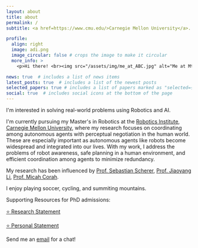 ```yaml
---
layout: about
title: about
permalink: /
subtitle: <a href=https://www.cmu.edu/>Carnegie Mellon University</a>. <a href=https://www.google.com/maps/place/Pittsburgh,+PA/@40.431251,-80.1456465,11z/data=!3m1!4b1!4m6!3m5!1s0x8834f16f48068503:0x8df915a15aa21b34!8m2!3d40.4406248!4d-79.9958864!16zL20vMDY4cDI?entry=ttu>Pittsburgh</a>. <br> (Seeking PhD position)

profile:
  align: right
  image: adi.png
  image_circular: false # crops the image to make it circular
  more_info: >
    <p>Hi there! <br><img src="/assets/img/me_at_ABC.jpg" alt="Me at Mt. Annapurna Base" style="width:75%;"> <br><small>(Me at Mt. Annapurna Base)</small></p>

news: true  # includes a list of news items
latest_posts: true  # includes a list of the newest posts
selected_papers: true # includes a list of papers marked as "selected={true}"
social: true  # includes social icons at the bottom of the page
---
```


I'm interested in solving real-world problems using Robotics and AI.  

I'm currently pursuing my Master's in Robotics at the [Robotics Institute, Carnegie Mellon University](https://www.ri.cmu.edu/), where my research focuses on coordinating among autonomous agents with perceptual negotiation in the human world. These are especially important as autonomous agents like robots become widespread and integrated into our lives. With my work, I address the problems of robot awareness, safe planning in a human environment, and efficient coordination among agents to minimize redundancy.

My research has been influenced by [Prof. Sebastian Scherer](https://theairlab.org/team/sebastian/), [Prof. Jiaoyang Li](https://jiaoyangli.me/), [Prof. Micah Corah](https://www.micahcorah.com/). 

I enjoy playing soccer, cycling, and summiting mountains. 

Supporting Resources for PhD admissions: 

[⭐ Research Statement](/assets/pdf/Research_Statement.pdf)


[⭐ Personal Statement](/assets/pdf/Personal_Statement.pdf)


Send me an [email](mailto:rauniyar@cmu.edu) for a chat! 

<!-- Write your biography here. Tell the world about yourself. Link to your favorite [subreddit](http://reddit.com). You can put a picture in, too. The code is already in, just name your picture `prof_pic.jpg` and put it in the `img/` folder.

Put your address / P.O. box / other info right below your picture. You can also disable any of these elements by editing `profile` property of the YAML header of your `_pages/about.md`. Edit `_bibliography/papers.bib` and Jekyll will render your [publications page](/al-folio/publications/) automatically.

Link to your social media connections, too. This theme is set up to use [Font Awesome icons](https://fontawesome.com/) and [Academicons](https://jpswalsh.github.io/academicons/), like the ones below. Add your Facebook, Twitter, LinkedIn, Google Scholar, or just disable all of them. -->